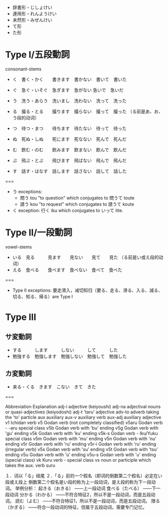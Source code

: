 * 辞書形・じしょけい　
* 連用形・れんようけい　
* 未然形・みぜんけい
* て形
* た形

# Type I/五段動詞
consonant-stems

* く　書く・かく　　書きます　書かない　書いて　書いた
* ぐ　急ぐ・いそぐ　急ぎます　急がない  急いで　急いだ

* う　洗う・あらう　洗いまし　洗わない　洗って　洗った
* る　撮る・とる　　撮ります　撮らない　撮って　撮った （る前是あ、お、う段的动词）
* つ　待つ・まつ　　待ちます　待たない　待って　待った

* ぬ　死ぬ・しぬ　　死にます　死なない　死んで　死んだ
* む　飲む・のむ　　飲みます　飲まない　飲んで　飲んだ
* ぶ　飛ぶ・とぶ　　飛びます　飛ばない　飛んで　飛んだ

* す　話す・はなす　話します　話さない　話して　話した

===

* う exceptions:
    * 問う tou "to question" which conjugates to 問うて toute
    * 請う kou "to request" which conjugates to 請うて koute
* く exception: 行く iku which conjugates to いって itte.

# Type II/一段動詞
vowel-stems

* いる　見る　　　見ます　　見ない　　見て　　見た  （る前是い或え段的动词）
* える　食べる　　食べます　食べない　食べて　食べた

===

* Type II exceptions: 要走滑入，减切知归（要る、走る、滑る、入る、減る、切る、知る、帰る）are Type I

# Type III

## サ変動詞
* する　　　します　　　しない　　　して　　　した   
* 勉強する　勉強します　勉強しない　勉強して　勉強した

## カ変動詞
* 来る・くる　きます　こない　きて　きた

===

Abbreviation Explanation
adj-i	adjective (keiyoushi)
adj-na	adjectival nouns or quasi-adjectives (keiyodoshi)
adj-t	'taru' adjective
adv-to	adverb taking the 'to' particle
aux	auxiliary
aux-v	auxiliary verb
aux-adj	auxiliary adjective
v1	Ichidan verb
v5	Godan verb (not completely classified)
v5aru	Godan verb - -aru special class
v5b	Godan verb with 'bu' ending
v5g	Godan verb with 'gu' ending
v5k	Godan verb with 'ku' ending
v5k-s	Godan verb - Iku/Yuku special class
v5m	Godan verb with 'mu' ending
v5n	Godan verb with 'nu' ending
v5r	Godan verb with 'ru' ending
v5r-i	Godan verb with 'ru' ending (irregular verb)
v5s	Godan verb with 'su' ending
v5t	Godan verb with 'tsu' ending
v5u	Godan verb with 'u' ending
v5u-s	Godan verb with 'u' ending (special class)
vk	Kuru verb - special class
vs	noun or participle which takes the aux. verb suru


１．词以「る」结尾
２．「る」前的一个假名（即词的倒数第二个假名）必定在い段或え段上
倒数第二个假名是い段的称为上一段动词，是え段的称为下一段动词。
举例分析：
起きる（おきる） ——上一段动词
食べる（たべる） ——下一段动词
分かる（わかる） ——不符合特征2，所以不是一段动词，而是五段动词。
読む（よむ） ——不符合特征1，所以不是一段动词，而是五段动词。
限る（かぎる） ——符合一段动词的特征，但属于五段动词，需要专门记忆。
